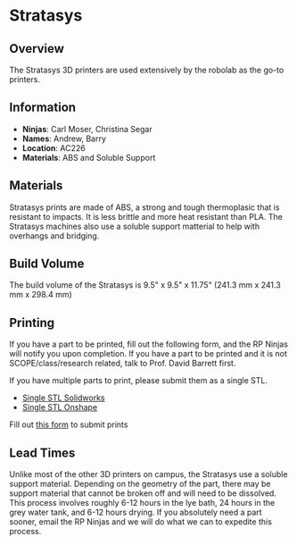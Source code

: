 # Stratasys
## Overview
The Stratasys 3D printers are used extensively by the robolab as the go-to printers.

## Information
- **Ninjas**: Carl Moser, Christina Segar
- **Names**: Andrew, Barry
- **Location**: AC226
- **Materials**: ABS and Soluble Support

## Materials
Stratasys prints are made of ABS, a strong and tough thermoplasic that is resistant to impacts. It is less brittle and more heat resistant than PLA. The Stratasys machines also use a soluble support matterial to help with overhangs and bridging.

## Build Volume
The build volume of the Stratasys is 9.5" x 9.5" x 11.75" (241.3 mm x 241.3 mm x 298.4 mm)

## Printing
If you have a part to be printed, fill out the following form, and the RP Ninjas will notify you upon completion. If you have a part to be printed and it is not SCOPE/class/research related, talk to Prof. David Barrett first.

If you have multiple parts to print, please submit them as a single STL. 

- [Single STL Solidworks](files/buildable_STL_Guide.pdf)
- [Single STL Onshape]()


Fill out [this form](https://docs.google.com/forms/d/e/1FAIpQLScsqf-wnN6Tf1JjVtq8iTumT-SjDHye2qAZa94RPw8yIjEISA/viewform) to submit prints

## Lead Times
Unlike most of the other 3D printers on campus, the Stratasys use a soluble support material. Depending on the geometry of the part, there may be support material that cannot be broken off and will need to be dissolved. This process involves roughly 6-12 hours in the lye bath, 24 hours in the grey water tank, and 6-12 hours drying. If you absolutely need a part sooner, email the RP Ninjas and we will do what we can to expedite this process.
